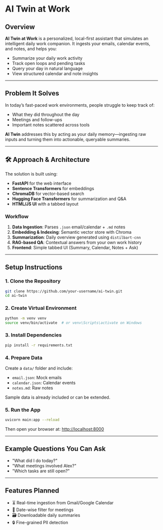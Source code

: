 # AI Twin at Work

## Overview

**AI Twin at Work** is a personalized, local-first assistant that simulates an intelligent daily work companion. It ingests your emails, calendar events, and notes, and helps you:

- Summarize your daily work activity
- Track open loops and pending tasks
- Query your day in natural language
- View structured calendar and note insights

---

## Problem It Solves

In today’s fast-paced work environments, people struggle to keep track of:

- What they did throughout the day
- Meetings and follow-ups
- Important notes scattered across tools

**AI Twin** addresses this by acting as your daily memory—ingesting raw inputs and turning them into actionable, queryable summaries.

---

## 🛠️ Approach & Architecture

The solution is built using:

- **FastAPI** for the web interface
- **Sentence Transformers** for embeddings
- **ChromaDB** for vector-based search
- **Hugging Face Transformers** for summarization and Q&A
- **HTML/JS UI** with a tabbed layout

### Workflow

1. **Data Ingestion**: Parses `.json` email/calendar + `.md` notes
2. **Embedding & Indexing**: Semantic vector store with Chroma
3. **Summarization**: Daily overview generated using `distilbart-cnn`
4. **RAG-based QA**: Contextual answers from your own work history
5. **Frontend**: Simple tabbed UI (Summary, Calendar, Notes + Ask)

---

## Setup Instructions

### 1. Clone the Repository

```bash
git clone https://github.com/your-username/ai-twin.git
cd ai-twin
```

### 2. Create Virtual Environment

```bash
python -m venv venv
source venv/bin/activate  # or venv\Scripts\activate on Windows
```

### 3. Install Dependencies

```bash
pip install -r requirements.txt
```

### 4. Prepare Data

Create a `data/` folder and include:

- `email.json`: Mock emails
- `calendar.json`: Calendar events
- `notes.md`: Raw notes

Sample data is already included or can be extended.

### 5. Run the App

```bash
uvicorn main:app --reload
```

Then open your browser at: [http://localhost:8000](http://localhost:8000)

---

## Example Questions You Can Ask

- "What did I do today?"
- "What meetings involved Alex?"
- "Which tasks are still open?"

---

## Features Planned

- ⏳ Real-time ingestion from Gmail/Google Calendar
- 📅 Date-wise filter for meetings
- 🗃️ Downloadable daily summaries
- 🔒 Fine-grained PII detection
